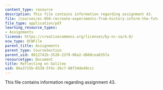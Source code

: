 ```yaml
---
content_type: resource
description: This file contains information regarding assignment 43.
file: /courses/ec-050-recreate-experiments-from-history-inform-the-future-from-the-past-galileo-january-iap-2010/86a3715b65385f4c26c708f34de49ccc_MITEC_050IAP10_assn43.pdf
file_type: application/pdf
learning_resource_types:
- Assignments
license: https://creativecommons.org/licenses/by-nc-sa/4.0/
ocw_type: OCWFile
parent_title: Assignments
parent_type: CourseSection
parent_uid: 8012742b-3520-2379-06a2-d660cea0357a
resourcetype: Document
title: Reflecting on Galileo
uid: 86a3715b-6538-5f4c-26c7-08f34de49ccc
---
```

This file contains information regarding assignment 43.